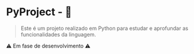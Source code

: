 # PyProject - 🤖

> Este é um projeto realizado em Python para estudar e aprofundar as funcionalidades da linguagem.

⚠️ Em fase de desenvolvimento ⚠️